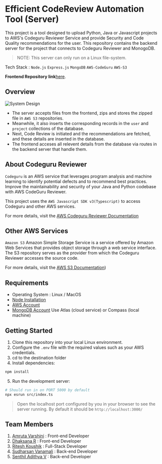 # Efficient CodeReview Automation Tool (Server)
This project is a tool designed to upload Python, Java or Javascript projects to AWS's Codeguru Reviewer Service and provide Security and Code Quality recommendations for the user.
This repository contains the backend server for the project that connects to Codeguru Reviewer and MonogoDB.

>NOTE: This server can only run on a Linux file-system.

Tech Stack : `Node.js` `Express.js` `MongoDB` `AWS-CodeGuru` `AWS-S3`

**Frontend Repository link**[here](https://github.com/IAmRiteshKoushik/coderev-web).

## Overview
![System Design](./screenshots/SystemDesign.png)

- The server accepts files from the frontend, zips and stores the zipped file in `AWS S3` repositories. 
- Meanwhile, it also inserts the corresponding records in the `user` and `project` collections of the database.
- Next, Code Review is initiated and the recommendations are fetched, and these details are inserted in the database.
- The frontend acceses all relevent details from the database via  routes in the backend server that handle them.

## About Codeguru Reviewer
`Codeguru` is an AWS service that leverages program analysis and machine learning to identify potential defects and to recommend best practices.
Improve the maintainability and security of your Java and Python codebase with AWS CodeGuru Reviewer. 

This project uses the `AWS Javascript SDK v3(Typescript)` to access Codeguru and other AWS services.

For more details, visit the [AWS Codeguru Reviewer Documentation](https://docs.aws.amazon.com/codeguru/)

## Other AWS Services
`Amazon S3` Amazon Simple Storage Service is a service offered by Amazon Web Services that provides object storage through a web service interface. The S3 repository serves as the provider from which the Codeguru Reviewer accesses the source code.

For more details, visit the [AWS S3 Documentation](https://docs.aws.amazon.com/AmazonS3/latest/API/Welcome.html))


## Requirements

- Operating System : Linux / MacOS
- [Node Installation](https://nodejs.org/en/download)
- [AWS Account](https://aws.amazon.com/?nc2=h_lg)
- [MongoDB Account](https://www.mongodb.com/) Use Atlas (cloud service) or Compass (local machine)

## Getting Started

1. Clone this  repository into your local Linux environment.
2. Configure the `.env` file with the required values such as your AWS credentials.
3. cd to the destination folder
4. Install dependencies:

```bash
npm install
```
5. Run the development server:
```bash
# Should run in on PORT 5000 by default
npx esrun src/index.ts
```
> Open the localhost port configured by you in your browser to see the server 
running. By default it should be `http://localhost:3000/`

## Team Members

1. [Amruta Varshini](https://github.com/varshiniert) : Front-end Developer
2. [Dhaksana R](https://github.com/Dhaksana) : Front-end Developer
3. [Ritesh Koushik](https://github.com/IAmRiteshKoushik) : Full-Stack Developer
4. [Sudharsan Vanamali](https://github.com/Astrasv) : Back-end Developer
5. [Senthil Adithya V](https://github.com/a-dithya04) : Back-end Developer
